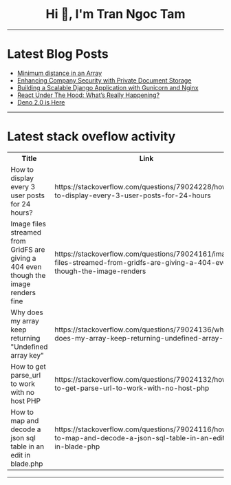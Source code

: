 <h1 align="center">Hi 👋, I'm Tran Ngoc Tam</h1>

---

# Latest Blog Posts 
<!-- BLOG-POST-LIST:START -->
- [Minimum distance in an Array](https://dev.to/phoenix_238501d86d417e/minimum-distance-in-an-array-m5)
- [Enhancing Company Security with Private Document Storage](https://dev.to/tjasper/enhancing-company-security-with-private-document-storage-1l8k)
- [Building a Scalable Django Application with Gunicorn and Nginx](https://dev.to/sanya_lazy/building-a-scalable-django-application-with-gunicorn-and-nginx-17kd)
- [React Under The Hood: What’s Really Happening?](https://dev.to/travislramos/react-under-the-hood-whats-really-happening-2p4d)
- [Deno 2.0 is Here](https://dev.to/grenishrai/deno-20-is-here-39j7)
<!-- BLOG-POST-LIST:END -->

---

# Latest stack oveflow activity
<table>
  <tr><th>Title</th><th>Link</th></tr>
  <!-- STACKOVERFLOW:START --><tr><td>How to display every 3 user posts for 24 hours?</td><td>https://stackoverflow.com/questions/79024228/how-to-display-every-3-user-posts-for-24-hours</td></tr><tr><td>Image files streamed from GridFS are giving a 404 even though the image renders fine</td><td>https://stackoverflow.com/questions/79024161/image-files-streamed-from-gridfs-are-giving-a-404-even-though-the-image-renders</td></tr><tr><td>Why does my array keep returning &quot;Undefined array key&quot;</td><td>https://stackoverflow.com/questions/79024136/why-does-my-array-keep-returning-undefined-array-key</td></tr><tr><td>How to get parse_url to work with no host PHP</td><td>https://stackoverflow.com/questions/79024132/how-to-get-parse-url-to-work-with-no-host-php</td></tr><tr><td>How to map and decode a json sql table in an edit in blade.php</td><td>https://stackoverflow.com/questions/79024116/how-to-map-and-decode-a-json-sql-table-in-an-edit-in-blade-php</td></tr><!-- STACKOVERFLOW:END -->
</table>

---


